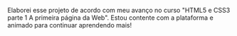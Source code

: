 Elaborei esse projeto de acordo com meu avanço no curso "HTML5 e CSS3 parte 1 A primeira página da Web".
Estou contente com a plataforma e animado para continuar aprendendo mais!